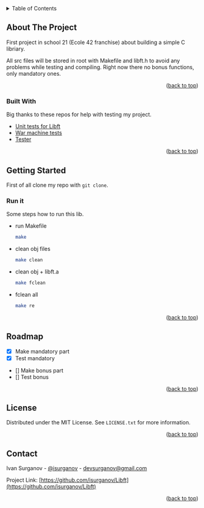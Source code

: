<div id="top"></div>

<!-- TABLE OF CONTENTS -->
<details>
  <summary>Table of Contents</summary>
  <ol>
    <li>
      <a href="#about-the-project">About The Project</a>
      <ul>
        <li><a href="#built-with">Built With</a></li>
      </ul>
    </li>
    <li>
      <a href="#getting-started">Getting Started</a>
    </li>
    <li><a href="#usage">Usage</a></li>
    <li><a href="#roadmap">Roadmap</a></li>
    <li><a href="#contributing">Contributing</a></li>
    <li><a href="#license">License</a></li>
    <li><a href="#contact">Contact</a></li>
    <li><a href="#acknowledgments">Acknowledgments</a></li>
  </ol>
</details>



<!-- ABOUT THE PROJECT -->
## About The Project

First project in school 21 (Ecole 42 franchise) about building a simple C libriary.

All src files will be stored in root with Makefile and libft.h to avoid any problems while testing and compiling. Right now there no bonus functions, only mandatory ones.


<p align="right">(<a href="#top">back to top</a>)</p>



### Built With

Big thanks to these repos for help with testing my project.

* [Unit tests for Libft](https://github.com/alelievr/libft-unit-test)
* [War machine tests](https://github.com/ska42/libft-war-machine)
* [Tester](https://github.com/Tripouille/libftTester)

<p align="right">(<a href="#top">back to top</a>)</p>



<!-- GETTING STARTED -->
## Getting Started

First of all clone my repo with ```git clone```.

### Run it

Some steps how to run this lib.
* run Makefile
  ```sh
  make 
  ```
* clean obj files
  ```sh
  make clean
  ```
* clean obj + libft.a
  ```sh
  make fclean
  ```
* fclean all
  ```sh
  make re
  ```


<p align="right">(<a href="#top">back to top</a>)</p>


<!-- ROADMAP -->
## Roadmap

- [x] Make mandatory part
- [x] Test mandatory
- [] Make bonus part
- [] Test bonus

<p align="right">(<a href="#top">back to top</a>)</p>


<!-- LICENSE -->
## License

Distributed under the MIT License. See `LICENSE.txt` for more information.

<p align="right">(<a href="#top">back to top</a>)</p>



<!-- CONTACT -->
## Contact

Ivan Surganov - [@isurganov](https://www.linkedin.com/in/ivansurganov/) - devsurganov@gmail.com

Project Link: [https://github.com/isurganov/Libft](https://github.com/isurganov/Libft)

<p align="right">(<a href="#top">back to top</a>)</p>



